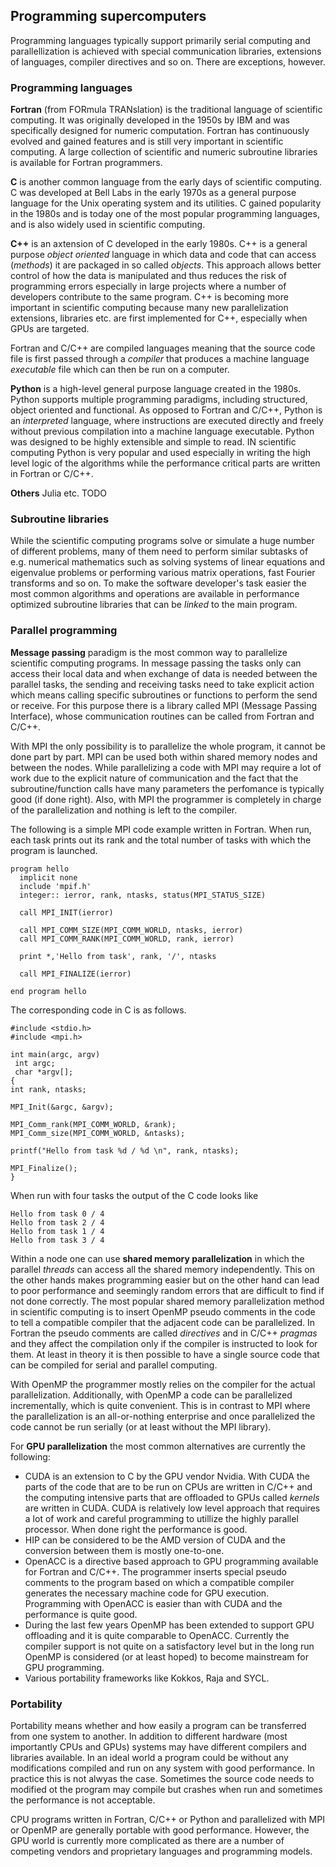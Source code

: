 ## Programming supercomputers

Programming languages typically support primarily serial computing and parallellization is achieved with special communication libraries, extensions of languages, compiler directives and so on. There are exceptions, however. 

### Programming languages

**Fortran** (from FORmula TRANslation) is the traditional language of scientific computing. It was originally developed in the 1950s by IBM and was specifically designed for numeric computation. Fortran has continuously evolved and gained features and is still very important in scientific computing. A large collection of scientific and numeric subroutine libraries is available for Fortran programmers.

**C** is another common language from the early days of scientific computing. C was developed at Bell Labs in the early 1970s as a general purpose language for the Unix operating system and its utilities. C gained popularity in the 1980s and is today one of the most popular programming languages, and is also widely used in scientific computing.

**C++** is an axtension of C developed in the early 1980s. C++ is a general purpose *object oriented* language in which data and code that can access (*methods*) it are packaged in so called *objects*. This approach allows better control of how the data is manipulated and thus reduces the risk of programming errors especially in large projects where a number of developers contribute to the same program. C++ is becoming more important in scientific computing because many new parallelization extensions, libraries etc. are first implemented for C++, especially when GPUs are targeted.

Fortran and C/C++ are compiled languages meaning that the source code file is first passed through a *compiler* that produces a machine language *executable* file which can then be run on a computer.

**Python** is a high-level general purpose language created in the 1980s. Python supports multiple programming paradigms, including structured, object oriented and functional. As opposed to Fortran and C/C++, Python is an *interpreted* language, where instructions are executed directly and freely without previous compilation into a machine language executable. Python was designed to be highly extensible and simple to read. IN scientific computing Python is very popular and used especially in writing the high level logic of the algorithms while the performance critical parts are written in Fortran or C/C++.

**Others** Julia etc. TODO

### Subroutine libraries

While the scientific computing programs solve or simulate a huge number of different problems, many of them need to perform similar subtasks of e.g. numerical mathematics such as solving systems of linear equations and eigenvalue problems or performing various matrix operations, fast Fourier transforms and so on. To make the software developer's task easier the most common algorithms and operations are available in performance optimized subroutine libraries that can be *linked* to the main program.

### Parallel programming

**Message passing** paradigm is the most common way to parallelize scientific computing programs. In message passing the tasks only can access their local data and when exchange of data is needed between the parallel tasks, the sending and receiving tasks need to take explicit action which means calling specific subroutines or functions to perform the send or receive. For this purpose there is a library called MPI (Message Passing Interface), whose communication routines can be called from Fortran and C/C++. 

With MPI the only possibility is to parallelize the whole program, it cannot be done part by part. MPI can be used both within shared memory nodes and between the nodes. While parallelizing a code with MPI may require a lot of work due to the explicit nature of communication and the fact that the subroutine/function calls have many parameters the perfomance is typically good (if done right). Also, with MPI the programmer is completely in charge of the parallelization and nothing is left to the compiler.

The following is a simple MPI code example written in Fortran. When run, each task prints out its rank and the total number of tasks with which the program is launched.

    program hello
      implicit none
      include 'mpif.h'
      integer:: ierror, rank, ntasks, status(MPI_STATUS_SIZE)

      call MPI_INIT(ierror)

      call MPI_COMM_SIZE(MPI_COMM_WORLD, ntasks, ierror)
      call MPI_COMM_RANK(MPI_COMM_WORLD, rank, ierror)

      print *,'Hello from task', rank, '/', ntasks

      call MPI_FINALIZE(ierror)

    end program hello

The corresponding code in C is as follows.

    #include <stdio.h>
    #include <mpi.h>

    int main(argc, argv)
     int argc;
     char *argv[];
    {
    int rank, ntasks;

    MPI_Init(&argc, &argv);

    MPI_Comm_rank(MPI_COMM_WORLD, &rank);
    MPI_Comm_size(MPI_COMM_WORLD, &ntasks);

    printf("Hello from task %d / %d \n", rank, ntasks);

    MPI_Finalize();
    }

When run with four tasks the output of the C code looks like

    Hello from task 0 / 4
    Hello from task 2 / 4
    Hello from task 1 / 4
    Hello from task 3 / 4

Within a node one can use **shared memory parallelization** in which the parallel *threads* can access all the shared memory independently. This on the other hands makes programming easier but on the other hand can lead to poor performance and seemingly random errors that are difficult to find if not done correctly. The most popular shared memory parallelization method in scientific computing is to insert OpenMP pseudo comments in the code to tell a compatible compiler that the adjacent code can be parallelized. In Fortran the pseudo comments are called *directives* and in C/C++ *pragmas* and they affect the compilation only if the compiler is instructed to look for them. At least in theory it is then possible to have a single source code that can be compiled for serial and parallel computing. 

With OpenMP the programmer mostly relies on the compiler for the actual parallelization. Additionally, with OpenMP a code can be parallelized incrementally, which is quite convenient. This is in contrast to MPI where the parallelization is an all-or-nothing enterprise and once parallelized the code cannot be run serially (or at least without the MPI library).

For **GPU parallelization** the most common alternatives are currently the following:
- CUDA is an extension to C by the GPU vendor Nvidia. With CUDA the parts of the code that are to be run on CPUs are written in C/C++ and the computing intensive parts that are offloaded to GPUs called *kernels* are written in CUDA. CUDA is relatively low level approach that requires a lot of work and careful programming to utillize the highly parallel processor. When done right the performance is good.
- HIP can be considered to be the AMD version of CUDA and the conversion between them is mostly one-to-one.
- OpenACC is a directive based approach to GPU programming available for Fortran and C/C++. The programmer inserts special pseudo comments to the program based on which a compatible compiler generates the necessary machine code for GPU execution. Programming with OpenACC is easier than with CUDA and the performance is quite good.
- During the last few years OpenMP has been extended to support GPU offloading and it is quite comparable to OpenACC. Currently the compiler support is not quite on a satisfactory level but in the long run OpenMP is considered (or at least hoped) to become mainstream for GPU programming.
- Various portability frameworks like Kokkos, Raja and SYCL.

### Portability

Portability means whether and how easily a program can be transferred from one system to another. In addition to different hardware (most importantly CPUs and GPUs) systems may have different compilers and libraries available. In an ideal world a program could be without any modifications compiled and run on any system with good performance. In practice this is not alwyas the case. Sometimes the source code needs to modified ot the program may compile but crashes when run and sometimes the performance is not acceptable.

CPU programs written in Fortran, C/C++ or Python and parallelized with MPI or OpenMP are generally portable with good performance. However, the GPU world is currently more complicated as there are a number of competing vendors and proprietary languages and programming models. 

